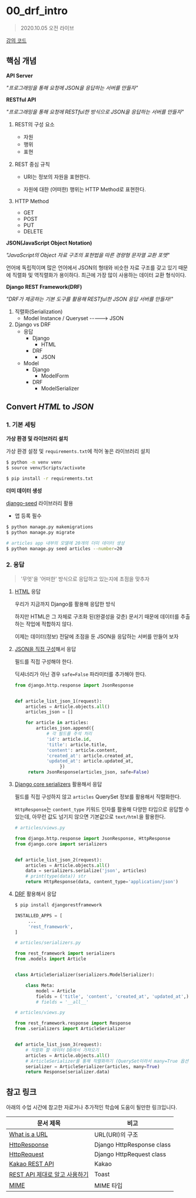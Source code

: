 # 00_drf_intro

> 2020.10.05 오전 라이브

[강의 코드](https://lab.ssafy.com/aclass/drf)



## 핵심 개념

**API Server**

*"프로그래밍을 통해 요청에  JSON을 응답하는 서버를 만들자"*





**RESTful API**

*"프로그래밍을 통해 요청에 RESTful한 방식으로 JSON을 응답하는 서버를 만들자"*



1. REST의 구성 요소
   - 자원
   - 행위
   - 표현

2. REST 중심 규칙

   - URI는 정보의 자원을 표현한다.

   - 자원에 대한 (어떠한) 행위는 HTTP Method로 표현한다.

3. HTTP Method
   - GET
   - POST
   - PUT
   - DELETE



**JSON(JavaScript Object Notation)**

*"JavaScript의 Object 자료 구조의 표현법을 따른 경량형 문자열 교환 포맷"*

언어에 독립적이며 많은 언어에서 JSON의 형태와 비슷한 자료 구조를 갖고 있기 때문에 직렬화 및 역직렬화가 용이하다. 최근에 가장 많이 사용하는 데이터 교환 형식이다. 



**Django REST Framework(DRF)**

*"DRF가 제공하는 기본 도구를 활용해 RESTful한 JSON 응답 서버를 만들자!"*



1. 직렬화(Serialization) 
   - Model Instance / Queryset  ----->  JSON
2. Django vs DRF
   - 응답
     - Django
       - HTML
     - DRF
       - JSON
   - Model
     - Django
       - ModelForm
     - DRF
       - ModelSerializer



## Convert *HTML* to *JSON*

### 1. 기본 세팅

**가상 환경 및 라이브러리 설치**

가상 환경 설정 및 `requirements.txt`에 적어 놓은 라이브러리 설치

```bash
$ python -m venv venv
$ source venv/Scripts/activate

$ pip install -r requirements.txt
```



**더미 데이터 생성**

[django-seed](https://github.com/Brobin/django-seed) 라이브러리 활용

- 앱 등록 필수

```bash
$ python manage.py makemigrations
$ python manage.py migrate

# articles app 내부의 모델에 20개의 더미 데이터 생성
$ python manage.py seed articles --number=20
```



### 2. 응답

> '무엇'을 '어떠한' 방식으로 응답하고 있는지에 초점을 맞추자



1. [HTML]() 응답

   우리가 지금까지 Django를 활용해 응답한 방식

   하지만 HTML은 그 자체로 구조화 된(완결성을 갖춘) 문서기 때문에 데이터를 추출하는 작업에 적합하지 않다.

   이제는 데이터(정보) 전달에 초점을 둔 JSON을 응답하는 서버를 만들어 보자

   

2. [JSON을 직접 구성](https://docs.djangoproject.com/en/3.1/ref/request-response/#jsonresponse-objects)해서 응답

   필드를 직접 구성해야 한다.

   딕셔너리가 아닌 경우 `safe=False` 파라미터를 추가해야 한다.

   ```python
   from django.http.response import JsonResponse
   
   
   def article_list_json_1(request):
       articles = Article.objects.all()
       articles_json = []
   
       for article in articles:
           articles_json.append({
               # 각 필드를 주석 처리
               'id': article.id,
               'title': article.title,
               'content': article.content,
               'created_at': article.created_at,
               'updated_at': article.updated_at,
   					})
   		return JsonResponse(articles_json, safe=False)
   ```

   

3. [Django core serializers](https://docs.djangoproject.com/en/3.1/topics/serialization/) 활용해서 응답

   필드를 직접 구성하지 않고 `articles` QuerySet 정보를 활용해서 직렬화한다.

   `HttpResponse`는 `content_type`  키워드 인자를 활용해 다양한 타입으로 응답할 수 있는데, 아무런 값도 넘기지 않으면 기본값으로 `text/html`을 활용한다.

   ```python
   # articles/views.py
   
   from django.http.response import JsonResponse, HttpResponse
   from django.core import serializers
   
   
   def article_list_json_2(request):
       articles = Article.objects.all()
       data = serializers.serialize('json', articles)
       # print(type(data)) str
       return HttpResponse(data, content_type='application/json')
   ```

   

4. [DRF](https://www.django-rest-framework.org/) 활용해서 응답

   ```bash
   $ pip install djangorestframework
   ```

   ```python
   INSTALLED_APPS = [
   		...
   		'rest_framework',
   ]
   ```

   ```python
   # articles/serializers.py
   
   from rest_framework import serializers
   from .models import Article
   
   
   class ArticleSerializer(serializers.ModelSerializer):
   
       class Meta:
           model = Article
           fields = ('title', 'content', 'created_at', 'updated_at',)
           # fields = '__all__'
   ```

   ```python
   # articles/views.py
   
   from rest_framework.response import Response
   from .serializers import ArticleSerializer
   
   
   def article_list_json_3(request):
       # 직렬화 할 데이터 DB에서 가져오기
       articles = Article.objects.all()
       # ArticleSerializer를 통해 직렬화하기 (QuerySet이라서 many=True 옵션 필수)
       serializer = ArticleSerializer(articles, many=True)
       return Response(serializer.data)
   ```

   



## 참고 링크

아래의 수업 시간에 참고한 자료거나 추가적인 학습에 도움이 될만한 링크입니다.

| 문서 제목                                                    | 비고                      |
| ------------------------------------------------------------ | ------------------------- |
| [What is a URL](https://developer.mozilla.org/ko/docs/Learn/Common_questions/What_is_a_URL) | URL(URI)의 구조           |
| [HttpResponse](https://docs.djangoproject.com/en/3.1/ref/request-response/#httpresponse-objects) | Django HttpResponse class |
| [HttpRequest](https://docs.djangoproject.com/en/3.1/ref/request-response/#httprequest-objects) | Django HttpRequest class  |
| [Kakao REST API](https://developers.kakao.com/docs/latest/ko/reference/rest-api-reference) | Kakao                     |
| [REST API 제대로 알고 사용하기](https://meetup.toast.com/posts/92) | Toast                     |
| [MIME](https://developer.mozilla.org/ko/docs/Web/HTTP/Basics_of_HTTP/MIME_types) | MIME 타입                 |

